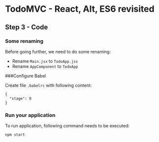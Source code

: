 
# TodoMVC - React, Alt, ES6 revisited


## Step 3 - Code

### Some renaming

Before going further, we need to do some renaming:

- Rename `Main.jsx` to `TodoApp.jsx`
- Rename `AppComponent` to `TodoApp`



###Configure Babel

Create file `.babelrc` with following content: 

``` 
{
  "stage": 0
}
```

### Run your application

To run application, following command needs to be executed:

```
npm start
```
